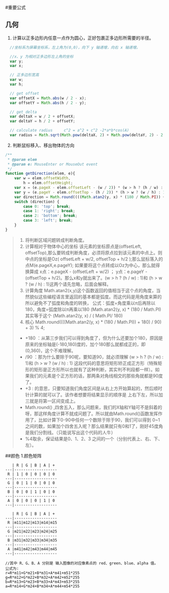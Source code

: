 #重要公式

## 几何
1. 计算以正多边形内任意一点作为圆心，正好包裹正多边形所需要的半径。
```javascript
  //坐标系为屏幕坐标系，左上角为(0,0)，向下 y 轴递增，向右 x 轴递增。

  //x、y 为相对正多边形左上角的坐标
  var y;
  var x;

  // 正多边形宽高
  var w;
  var h;

  // get offset
  var offsetX = Math.abs(w / 2 - x);
  var offsetY = Math.abs(h / 2 - y);

  // get delta
  var deltaX = w / 2 + offsetX;
  var deltaY = h / 2 + offsetY;

  // calculate radius     c^2 = a^2 + c^2 -2*a*b*cos(A)
  var radius = Math.sqrt(Math.pow(deltaX, 2) + Math.pow(deltaY, 2) - 2 * deltaX * deltaY * Math.cos(90 / 180 * Math.PI));
```

2. 判断鼠标移入、移出物体的方向
```javascript
/**
 * @param elem
 * @param e: MouseEnter or MouseOut event
 */
function getDirection(elem, e){
    var w = elem.offsetWidth,
        h = elem.offsetHeight;
    var x = (e.pageX - elem.offsetLeft - (w / 2)) * (w > h ? (h / w) : 1);
    var y = (e.pageY - elem.offsetTop - (h / 2)) * (h > w ? (w / h) : 1);
    var direction = Math.round((((Math.atan2(y, x) * (180 / Math.PI)) + 180) / 90) + 3) % 4;
    switch (direction) {
        case 0: 'top'; break;
        case 1: 'right'; break;
        case 2: 'bottom'; break;
        case 3: 'left'; break;
    }
}
```

> 1. 将判断区域问题转成判断角度。
> 2. 计算相对于物体中心的坐标
> 该元素的坐标原点是(offsetLeft, offsetTop),那么要转成判断角度，必须将原点拉到该元素的中点上。则中点的坐标是Oz(  offsetLeft + w/2,  offsetTop + h/2  );那么鼠标落入的点M(e.pageX,e.pageY);
> 如果要将这个点转成以Oz为中心，那么就得换算成 x点：e.pageX - (offsetLeft + w/2) ； y点：e.pageY - (offsetTop + h/2)。那么x和y就出来了。(w > h ? (h / w) : 1)和 (h > w ? (w / h) : 1)这两个请先忽略，后面会解释。
> 3. 计算角度
> Math.atan2(x,y)这个函数返回的值相当于这个点的角度，当然貌似这些编程语言里返回的基本都是弧度。而这代码是用角度来算的所以避免不了弧度和角度的转换，
> 公式：弧度=角度乘以π后再除以180，角度=弧度除以π再乘以180
> (Math.atan2(y, x) * (180 / Math.PI)  其实等于这个 (Math.atan2(y, x) / ( Math.PI/ 180)
> 4. 核心
> Math.round((((Math.atan2(y, x) * (180 / Math.PI)) + 180) / 90) + 3) % 4;
>  - +180 ：从第三步我们可以得到角度了，但为什么还要加个180，原因是原来的坐标轴是(-180,180)度的，加个180那么就都成正的，即(0,360)，这个不难理解。
>  - /90 ：那为什么要除于90呢，要知道90，就必须理解  (w > h ? (h / w) : 1)和 (h > w ? (w / h) : 1) 这段代码的意思将矩形矫正成正方形（特殊矩形的矩形是正方形所以也就有了这种判断，其实判不判段都一样）。如果我们的元素是个正方形的话，那两条对角线相交的那些角就都是90度了。
>  - +3 : 的意思，只要知道我们角度区间是从右上方开始算起的，然后顺时针计算的就可以了。该作者想要将结果显示的顺序是 上右下左，所以加三就是将第一区间变成上。
>  - Math.round() ,四舍五入，那么问题来，我们的X轴和Y轴可不是斜着的呀，那这样角度计算不就成问题了。所以就由Math.round()函数发挥作用了，比如计算下0-90中任何一个数除于除于90，我们可以得到 0~1之间的数，如果加个四舍五入呢？那么结果就只有0和1了，刚好45度角是我们分割线。（只能说写出这个代码的人牛）
>  - %4取余，保证结果是0、1、2、3 之间的一个（分别代表上、右、下、左）。



##颜色
1.颜色矩阵
```
   | R | G | B | A | +
---|-------------------
 R | 1 | 0 | 0 | 0 | 0
---|-------------------
 G | 0 | 1 | 0 | 0 | 0
---|-------------------
 B | 0 | 0 | 1 | 0 | 0
---|-------------------
 A | 0 | 0 | 0 | 1 | 0
---|-------------------

   | R | G | B | A | +
---|-------------------
 R |m11|m12|m13|m14|m15
---|-------------------
 G |m21|m22|m23|m24|m25
---|-------------------
 B |m31|m32|m33|m34|m35
---|-------------------
 A |m41|m42|m43|m44|m45
---|-------------------

//其中 R、G、B、A 分别是 输入图像的对应像素点的 red、green、blue、alpha 值。
公式为:
r=R*m11+G*m21+B*m31+A*m41+m51*255
g=R*m12+G*m22+B*m32+A*m42+m52*255
b=R*m13+G*m23+B*m33+A*m43+m53*255
a=R*m14+G*m24+B*m34+A*m44+m54*255
```

